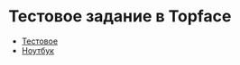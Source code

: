 # Тестовое задание в Topface

- [Тестовое](Тестовое%20задание%20на%20позицию%20Junior%20Analyst%20в%20Topface%20Media.pdf)
- [Ноутбук](https://nbviewer.org/github/vuichka/test-topface/blob/main/testovoe.ipynb?flush_cache=True)
